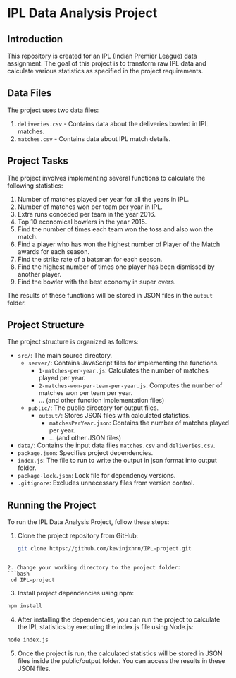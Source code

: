 # IPL Data Analysis Project

## Introduction

This repository is created for an IPL (Indian Premier League) data assignment. The goal of this project is to transform raw IPL data and calculate various statistics as specified in the project requirements.

## Data Files

The project uses two data files:

1. `deliveries.csv` - Contains data about the deliveries bowled in IPL matches.
2. `matches.csv` - Contains data about IPL match details.

## Project Tasks

The project involves implementing several functions to calculate the following statistics:

1. Number of matches played per year for all the years in IPL.
2. Number of matches won per team per year in IPL.
3. Extra runs conceded per team in the year 2016.
4. Top 10 economical bowlers in the year 2015.
5. Find the number of times each team won the toss and also won the match.
6. Find a player who has won the highest number of Player of the Match awards for each season.
7. Find the strike rate of a batsman for each season.
8. Find the highest number of times one player has been dismissed by another player.
9. Find the bowler with the best economy in super overs.

The results of these functions will be stored in JSON files in the `output` folder.

## Project Structure

The project structure is organized as follows:

- `src/`: The main source directory.
  - `server/`: Contains JavaScript files for implementing the functions.
    - `1-matches-per-year.js`: Calculates the number of matches played per year.
    - `2-matches-won-per-team-per-year.js`: Computes the number of matches won per team per year.
    - ... (and other function implementation files)
  - `public/`: The public directory for output files.
    - `output/`: Stores JSON files with calculated statistics.
      - `matchesPerYear.json`: Contains the number of matches played per year.
      - ... (and other JSON files)
- `data/`: Contains the input data files `matches.csv` and `deliveries.csv`.
- `package.json`: Specifies project dependencies.
- `index.js`: The file to run to write the output in json format into output folder.
- `package-lock.json`: Lock file for dependency versions.
- `.gitignore`: Excludes unnecessary files from version control.

## Running the Project

To run the IPL Data Analysis Project, follow these steps:

1. Clone the project repository from GitHub:

   ```bash
   git clone https://github.com/kevinjxhnn/IPL-project.git
  ```

2. Change your working directory to the project folder:
 ```bash
   cd IPL-project
  ```

3. Install project dependencies using npm:

  ```bash
  npm install
  ```

4. After installing the dependencies, you can run the project to calculate the IPL statistics by executing the index.js file using Node.js:
  ```bash
  node index.js
  ```

5. Once the project is run, the calculated statistics will be stored in JSON files inside the public/output folder. You can access the results in these JSON files.

